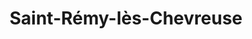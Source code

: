 ---
title: Saint-Rémy-lès-Chevreuse
url: /saint-remy-les-chevreuse/
latitude: 48.704
longitude: 2.07
---
